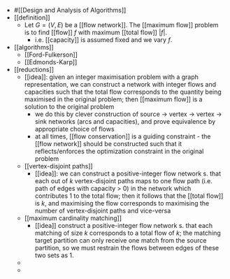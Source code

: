 - #[[Design and Analysis of Algorithms]]
- [[definition]]
	- Let $G = (V, E)$ be a [[flow network]].
	  The [[maximum flow]] problem is to find [[flow]] $f$ with maximum [[total flow]] $|f|$.
		- i.e. [[capacity]] is assumed fixed and we vary $f$.
- [[algorithms]]
	- [[Ford-Fulkerson]]
	- [[Edmonds-Karp]]
- [[reductions]]
	- [[idea]]: given an integer maximisation problem with a graph representation, we can construct a network with integer flows and capacities such that the total flow corresponds to the quantity being maximised in the original problem; then [[maximum flow]] is a solution to the original problem
		- we do this by clever construction of source -> vertex -> vertex -> sink networks (arcs and capacities), and prove equivalence by appropriate choice of flows
		- at all times, [[flow conservation]] is a guiding constraint - the [[flow network]] should be constructed such that it reflects/enforces the optimization constraint in the original problem
	- [[vertex-disjoint paths]]
		- [[idea]]: we can construct a positive-integer flow network s. that each out of $k$ vertex-disjoint paths maps to one flow path (i.e. path of edges with capacity > 0) in the network which contributes 1 to the total flow; then it follows that the [[total flow]] is $k$, and maximising the flow corresponds to maximising the number of vertex-disjoint paths and vice-versa
	- [[maximum cardinality matching]]
		- [[idea]] construct a positive-integer flow network s. that each matching of size $k$ corresponds to a total flow of $k$; the matching target partition can only receive one match from the source partition, so we must restrain the flows between edges of these two sets as 1.
	-
	-